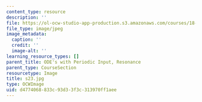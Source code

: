 ```yaml
---
content_type: resource
description: ''
file: https://ol-ocw-studio-app-production.s3.amazonaws.com/courses/18-03sc-differential-equations-fall-2011/d4774068833c93d33f3c313970ff1aee_s23.jpg
file_type: image/jpeg
image_metadata:
  caption: ''
  credit: ''
  image-alt: ''
learning_resource_types: []
parent_title: ODE's with Periodic Input, Resonance
parent_type: CourseSection
resourcetype: Image
title: s23.jpg
type: OCWImage
uid: d4774068-833c-93d3-3f3c-313970ff1aee
---
```

